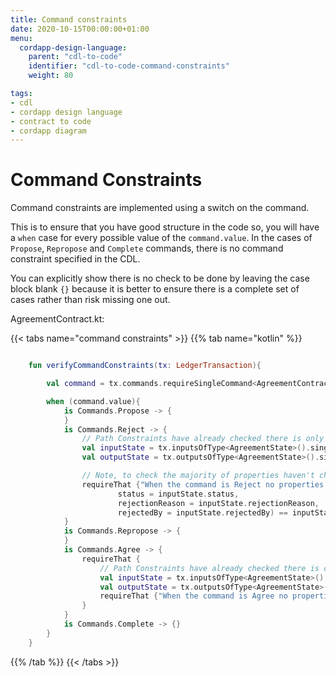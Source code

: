 ```yaml
---
title: Command constraints
date: 2020-10-15T00:00:00+01:00
menu:
  cordapp-design-language:
    parent: "cdl-to-code"
    identifier: "cdl-to-code-command-constraints"
    weight: 80

tags:
- cdl
- cordapp design language
- contract to code
- cordapp diagram
---
```



# Command Constraints

Command constraints are implemented using a switch on the command.

This is to ensure that you have good structure in the code so, you will have a `when` case for every possible value of the `command.value`. In the cases of `Propose`, `Repropose` and `Complete` commands, there is no command constraint specified in the CDL.

You can explicitly show there is no check to be done by leaving the case block blank `{}` because it is better to ensure there is a complete set of cases rather than risk missing one out.

AgreementContract.kt:

{{< tabs name="command constraints" >}}
{{% tab name="kotlin" %}}
```kotlin

    fun verifyCommandConstraints(tx: LedgerTransaction){

        val command = tx.commands.requireSingleCommand<AgreementContract.Commands>()

        when (command.value){
            is Commands.Propose -> {
            }
            is Commands.Reject -> {
                // Path Constraints have already checked there is only one input and one output
                val inputState = tx.inputsOfType<AgreementState>().single()
                val outputState = tx.outputsOfType<AgreementState>().single()

                // Note, to check the majority of properties haven't change the code copies the outputstate but sets the changing properties to that of the input state. if all the other properties are the same, the copy should match the input state.
                requireThat {"When the command is Reject no properties can change except status, rejectionReason and rejectedBy." using (outputState.copy(
                        status = inputState.status,
                        rejectionReason = inputState.rejectionReason,
                        rejectedBy = inputState.rejectedBy) == inputState)}
            }
            is Commands.Repropose -> {
            }
            is Commands.Agree -> {
                requireThat {
                    // Path Constraints have already checked there is only one input and one output
                    val inputState = tx.inputsOfType<AgreementState>().single()
                    val outputState = tx.outputsOfType<AgreementState>().single()
                    requireThat {"When the command is Agree no properties can change except status." using (outputState.copy(status = inputState.status) == inputState)}
                }
            }
            is Commands.Complete -> {}
        }
    }

```
{{% /tab %}}
{{< /tabs >}}
